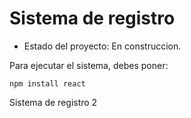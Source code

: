 <h1>Sistema de registro</h1>

- Estado del proyecto: En construccion.

Para ejecutar el sistema, debes poner:

```npm install react```

Sistema de registro 2
